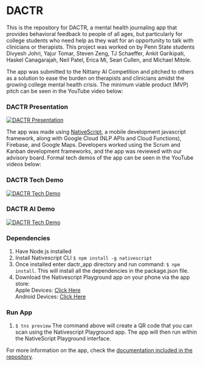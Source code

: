 # DACTR

This is the repository for DACTR, a mental health journaling app that provides behavioral feedback to people of all ages, but particularly for college students who need help as they wait for an opportunity to talk with clinicians or therapists. This project was worked on by Penn State students Divyesh Johri, Yajur Tomar, Steven Zeng, TJ Schaeffer, Ankit Garikipati, Haskel Canagarajah, Neil Patel, Erica Mi, Sean Cullen, and Michael Mitole.

The app was submitted to the Nittany AI Competition and pitched to others as a solution to ease the burden on therapists and clinicians amidst the growing college mental health crisis. The minimum viable product (MVP) pitch can be seen in the YouTube video below:

### DACTR Presentation
[![DACTR Presentation](http://img.youtube.com/vi/DpVwCKWFd8k/0.jpg)](https://www.youtube.com/watch?v=DpVwCKWFd8k)

The app was made using [NativeScript](https://nativescript.org/), a mobile development javascript framework, along with Google Cloud (NLP APIs and Cloud Functions), Firebase, and Google Maps. Developers worked using the Scrum and Kanban development frameworks, and the app was reviewed with our advisory board. Formal tech demos of the app can be seen in the YouTube videos below:

### DACTR Tech Demo
[![DACTR Tech Demo](http://img.youtube.com/vi/2tTkzdhkGiQ/0.jpg)](https://www.youtube.com/watch?v=2tTkzdhkGiQ)
### DACTR AI Demo
[![DACTR Tech Demo](http://img.youtube.com/vi/Hqq4ZpJXFCw/0.jpg)](https://www.youtube.com/watch?v=Hqq4ZpJXFCw)

### Dependencies

1. Have Node.js installed
2. Install Nativescript CLI ```$ npm install -g nativescript```
3. Once installed enter dactr_app directory and run command: ```$ npm install```. This will install all the dependencies in the package.json file.
4. Download the Nativescript Playground app on your phone via the app store:  
  Apple Devices: [Click Here](https://apps.apple.com/us/app/nativescript-playground/id1263543946)  
  Android Devices: [Click Here](https://play.google.com/store/apps/details?id=org.nativescript.play&hl=en_US&gl=US)

### Run App
1. ```$ tns preview``` The command above will create a QR code that you can scan using the Nativescript Playground app. The app will then run within the NativeScript Playground interface.

For more information on the app, check the [documentation included in the repository](https://github.com/stevenzengg/dactr_app/blob/master/documentation/DACTR%20Documentation%20Final.pdf).
